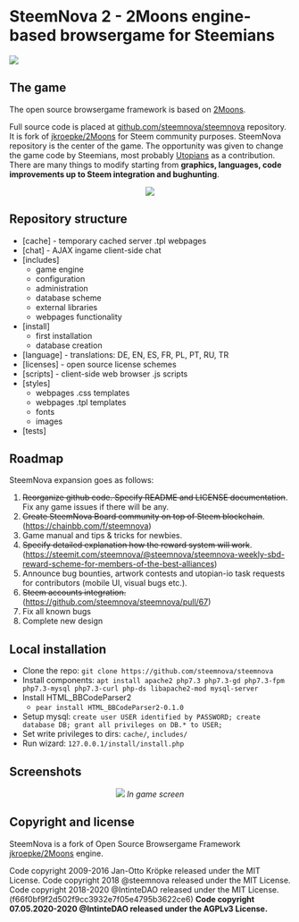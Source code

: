 # SteemNova 2 - 2Moons engine-based browsergame for Steemians

![](https://steemitimages.com/DQmNhKvcRhp5THpijqS45M18MiDpg1Cvc78Sv9rKCiJi5NJ/image.png)


## The game

The open source browsergame framework is based on [2Moons](https://gitter.im/2MoonsGame/Lobby/).

Full source code is placed at [github.com/steemnova/steemnova](https://github.com/steemnova/steemnova) repository. It is fork of [jkroepke/2Moons](https://github.com/jkroepke/2Moons) for Steem community purposes. SteemNova repository is the center of the game. The opportunity was given to change the game code by Steemians, most probably [Utopians](https://utopian.io/) as a contribution. There are many things to modify starting from **graphics, languages, code improvements up to Steem integration and bughunting**.

<p align="center">
<img src="https://www.steem.center/images/archive/5/55/20160814202358%21Steem_Logo.png">
</p>


## Repository structure

- [cache] - temporary cached server .tpl webpages
- [chat] - AJAX ingame client-side chat
- [includes]
  - game engine
  - configuration
  - administration
  - database scheme
  - external libraries
  - webpages functionality
- [install]
  - first installation
  - database creation
- [language] - translations: DE, EN, ES, FR, PL, PT, RU, TR
- [licenses] - open source license schemes
- [scripts] - client-side web browser .js scripts
- [styles] 
  - webpages .css templates
  - webpages .tpl templates
  - fonts
  - images
- [tests]


## Roadmap

SteemNova expansion goes as follows:
1. ~~Reorganize github code. Specify README and LICENSE documentation~~. Fix any game issues if there will be any.
2. ~~Create SteemNova Board community on top of Steem blockchain~~. (https://chainbb.com/f/steemnova)
3. Game manual and tips & tricks for newbies.
4. ~~Specify detailed explanation how the reward system will work~~. (https://steemit.com/steemnova/@steemnova/steemnova-weekly-sbd-reward-scheme-for-members-of-the-best-alliances)
5. Announce bug bounties, artwork contests and utopian-io task requests for contributors (mobile UI, visual bugs etc.).
6. ~~Steem accounts integration.~~ (https://github.com/steemnova/steemnova/pull/67)
7. Fix all known bugs
8. Complete new design

## Local installation

- Clone the repo: `git clone https://github.com/steemnova/steemnova`
- Install components: `apt install apache2 php7.3 php7.3-gd php7.3-fpm php7.3-mysql php7.3-curl php-ds libapache2-mod mysql-server`
- Install HTML_BBCodeParser2
    - `pear install HTML_BBCodeParser2-0.1.0`
- Setup mysql: `create user USER identified by PASSWORD; create database DB; grant all privileges on DB.* to USER;`
- Set write privileges to dirs: `cache/`, `includes/`
- Run wizard: `127.0.0.1/install/install.php`

## Screenshots

<p align="center">
<img src="https://user-images.githubusercontent.com/56807194/69483643-10b60100-0e2a-11ea-826f-d657bcceb40a.png">
  <i>In game screen</i>
</p>

## Copyright and license

SteemNova is a fork of Open Source Browsergame Framework [jkroepke/2Moons](https://github.com/jkroepke/2Moons) engine.

Code copyright 2009-2016 Jan-Otto Kröpke released under the MIT License.
Code copyright 2018 @steemnova released under the MIT License.
Code copyright 2018-2020 @IntinteDAO released under the MIT License. (f66f0bf9f2d502f9cc3932e7f05e4795b3622ce6)
**Code copyright 07.05.2020-2020 @IntinteDAO released under the AGPLv3 License.**
